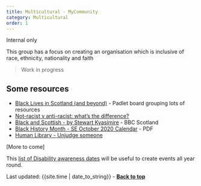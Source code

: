 ```yaml
---
title: Multicultural - MyCommunity
category: Multicultural
order: 1
---
```


<span class="tag">Internal only</span>

This group has a focus on creating an organisation which is inclusive of race, ethnicity, nationality and faith

<blockquote class="red">
  <p>Work in progress</p>
</blockquote>


## Some resources
- [Black Lives in Scotland (and beyond)](https://padlet.com/service_design_in_scotland/aophk3z6qvla7xq8) - Padlet board grouping lots of resources
- [Not-racist v anti-racist: what’s the difference?](https://www.bbc.co.uk/bitesize/articles/zs9n2v4)
- [Black and Scottish - by Stewart Kyasimire](https://www.bbc.co.uk/programmes/m00098n0) - BBC Scotland
- [Black History Month - SE October 2020 Calendar](/inclusion/multicultural/BHM-UK-October-Calendar.pdf) - PDF
- [Human Library - Unjudge someone](https://humanlibrary.org/)

[More to come]

This [list of Disability awareness dates](https://businessdisabilityforum.org.uk/media-centre/disability-awareness-dates/) will be useful to create events all year round.

<div>Last updated: {{site.time | date_to_string}} - <a href="#"><strong>Back to top</strong></a></div>
